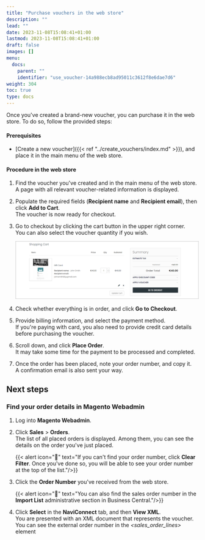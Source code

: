 ```yaml
---
title: "Purchase vouchers in the web store"
description: ""
lead: ""
date: 2023-11-08T15:08:41+01:00
lastmod: 2023-11-08T15:08:41+01:00
draft: false
images: []
menu:
  docs:
    parent: ""
    identifier: "use_voucher-14a988ecb8ad95011c3612f8e6dae7d6"
weight: 304
toc: true
type: docs
---
```


Once you've created a brand-new voucher, you can purchase it in the web store. To do so, follow the provided steps:

#### Prerequisites

- [Create a new voucher]({{< ref "../create_vouchers/index.md" >}}), and place it in the main menu of the web store.

#### Procedure in the web store

1. Find the voucher you've created and  in the main menu of the web store.       
   A page with all relevant voucher-related information is displayed.
2. Populate the required fields (**Recipient name** and **Recipient email**), then click **Add to Cart**.     
   The voucher is now ready for checkout.
3. Go to checkout by clicking the cart button in the upper right corner.      
   You can also select the voucher quantity if you wish.       

   ![voucher_checkout](Images/voucher_checkout.PNG)

4. Check whether everything is in order, and click **Go to Checkout**.
5. Provide billing information, and select the payment method.      
   If you're paying with card, you also need to provide credit card details before purchasing the voucher.
6. Scroll down, and click **Place Order**.    
   It may take some time for the payment to be processed and completed.
7. Once the order has been placed, note your order number, and copy it.       
   A confirmation email is also sent your way.


## Next steps

### Find your order details in Magento Webadmin

1. Log into **Magento Webadmin**.
2. Click **Sales** > **Orders**.     
   The list of all placed orders is displayed. Among them, you can see the details on the order you've just placed.      

   {{< alert icon="📝" text="If you can't find your order number, click <b>Clear Filter</b>. Once you've done so, you will be able to see your order number at the top of the list."/>}}

3. Click the **Order Number** you've received from the web store.        

   {{< alert icon="📝" text="You can also find the sales order number in the <b>Import List</b> administrative section in Business Central."/>}}

4. Click **Select** in the **NaviConnect** tab, and then **View XML**.       
   You are presented with an XML document that represents the voucher. You can see the external order number in the *<sales_order_lines>* element
